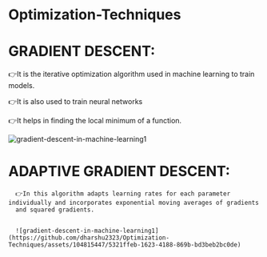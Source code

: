 # Optimization-Techniques

# GRADIENT DESCENT:
  
   👉It is the iterative optimization algorithm used in machine learning to train models.
   
   
   👉It is also used to train neural networks
   
   
   👉It helps in finding the local minimum of a function.


![gradient-descent-in-machine-learning1](https://github.com/dharshu2323/Optimization-Techniques/assets/104815447/08e4968e-1e68-429a-a601-30ab34231784)

# ADAPTIVE GRADIENT DESCENT:

      👉In this algorithm adapts learning rates for each parameter individually and incorporates exponential moving averages of gradients 
      and squared gradients.   

      
      ![gradient-descent-in-machine-learning1](https://github.com/dharshu2323/Optimization-Techniques/assets/104815447/5321ffeb-1623-4188-869b-bd3beb2bc0de)
